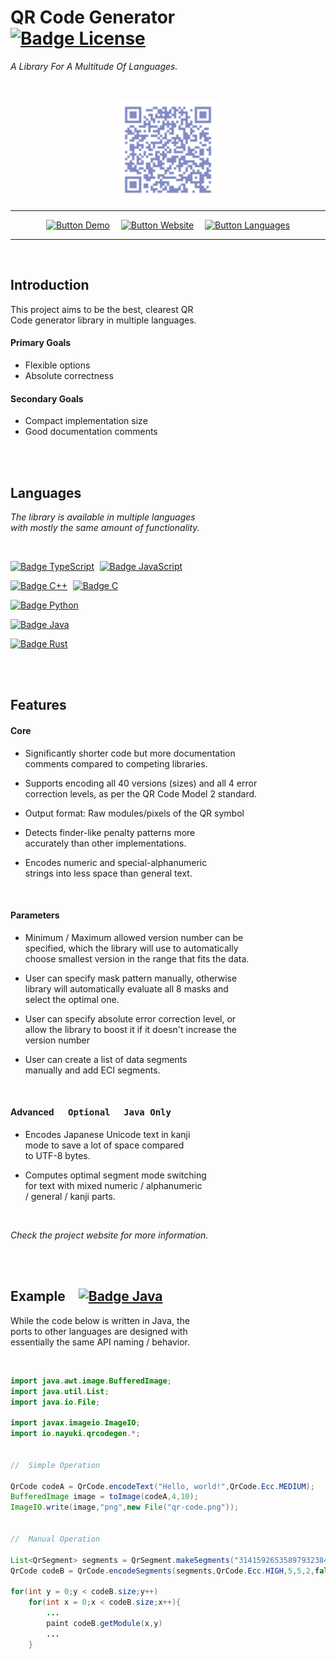 
# QR Code Generator    [![Badge License]][License]

*A Library For A Multitude Of Languages.*

<br>

<div align = center>

<img
    src = 'Resources/QRCode.svg'
    title = 'QRCode With Link To This Repository'
    width = 160
/>    

---

[![Button Demo]][Demo]   
[![Button Website]][Website]   
[![Button Languages]][Languages]

---

</div>

<br>

## Introduction

This project aims to be the best, clearest QR <br>
Code generator library in multiple languages.

#### Primary Goals

- Flexible options
- Absolute correctness

#### Secondary Goals

- Compact implementation size
- Good documentation comments

<br>
<br>

## Languages

*The library is available in multiple languages* <br>
*with mostly the same amount of functionality.*

<br>

[![Badge TypeScript]][TypeScript] 
[![Badge JavaScript]][Javascript] 

[![Badge C++]][C++] 
[![Badge C]][C] 

[![Badge Python]][Python] 

[![Badge Java]][Java] 

[![Badge Rust]][Rust] 

<br>
<br>

## Features

#### Core

- Significantly shorter code but more documentation <br>
  comments compared to competing libraries.

- Supports encoding all 40 versions (sizes) and all 4 error <br>
  correction levels, as per the QR Code Model 2 standard.

- Output format: Raw modules/pixels of the QR symbol

- Detects finder-like penalty patterns more <br>
  accurately than other implementations.

- Encodes numeric and special-alphanumeric <br>
  strings into less space than general text.

<br>

#### Parameters

- Minimum / Maximum allowed version number can be <br>
  specified, which the library will use to automatically <br>
  choose smallest version in the range that fits the data.

- User can specify mask pattern manually, otherwise <br>
  library will automatically evaluate all 8 masks and <br>
  select the optimal one.

- User can specify absolute error correction level, or <br>
  allow the library to boost it if it doesn't increase the <br>
  version number

- User can create a list of data segments <br>
  manually and add ECI segments.

<br>

#### Advanced   <kbd> Optional </kbd> <kbd> Java Only </kbd>

- Encodes Japanese Unicode text in kanji <br>
  mode to save a lot of space compared <br>
  to UTF-8 bytes.
  
- Computes optimal segment mode switching <br>
  for text with mixed numeric / alphanumeric <br>
  / general / kanji parts.

<br>

*Check the project website for more information.*

<br>
<br>

## Example   [![Badge Java]][Java Demo]

While the code below is written in Java, the <br>
ports to other languages are designed with <br>
essentially the same API naming / behavior.

<br>

```Java
import java.awt.image.BufferedImage;
import java.util.List;
import java.io.File;

import javax.imageio.ImageIO;
import io.nayuki.qrcodegen.*;


//  Simple Operation

QrCode codeA = QrCode.encodeText("Hello, world!",QrCode.Ecc.MEDIUM);
BufferedImage image = toImage(codeA,4,10);
ImageIO.write(image,"png",new File("qr-code.png"));


//  Manual Operation

List<QrSegment> segments = QrSegment.makeSegments("3141592653589793238462643383");
QrCode codeB = QrCode.encodeSegments(segments,QrCode.Ecc.HIGH,5,5,2,false);

for(int y = 0;y < codeB.size;y++)
    for(int x = 0;x < codeB.size;x++){
        ...
        paint codeB.getModule(x,y)
        ...
    }
```

<br>
  
  
<!----------------------------------------------------------------------------->

[Website]: https://www.nayuki.io/page/qr-code-generator-library
[Demo]: https://www.nayuki.io/page/qr-code-generator-library#live-demo-javascript

[Languages]: #Languages 'Language Selection'
[Java Demo]: java/QrCodeGeneratorDemo.java 'Java Example'
[License]: LICENSE


<!-------------------------------{ Languages }--------------------------------->

[TypeScript]: typescript-javascript 'TypeScript Overview'
[JavaScript]: typescript-javascript 'JavaScript Overview'
[Python]: python 'Python Overview'
[Java]: java 'Java Overview'
[Rust]: rust 'Rust Overview'
[C++]: cpp 'C++ Overview'
[C]: c 'C Overview'


<!--------------------------------{ Badges }----------------------------------->

[Badge License]: https://img.shields.io/badge/License-MIT-yellow.svg?style=for-the-badge

[Badge TypeScript]: https://img.shields.io/badge/TypeScript-3178C6?style=for-the-badge&logoColor=white&logo=TypeScript
[Badge JavaScript]: https://img.shields.io/badge/JavaScript-cfbb1b?style=for-the-badge&logoColor=white&logo=JavaScript
[Badge Python]: https://img.shields.io/badge/Python-3776AB?style=for-the-badge&logoColor=white&logo=Python
[Badge Rust]: https://img.shields.io/badge/Rust-f44a00?style=for-the-badge&logoColor=white&logo=Rust
[Badge Java]: https://img.shields.io/badge/Java-c00711?style=for-the-badge&logoColor=white&logo=CoffeeScript
[Badge C++]: https://img.shields.io/badge/C++-00599C?style=for-the-badge&logoColor=white&logo=CPlusPlus
[Badge C]: https://img.shields.io/badge/C-999999?style=for-the-badge&logoColor=white&logo=C


<!--------------------------------{ Buttons }---------------------------------->

[Button Languages]: https://img.shields.io/badge/Languages-A22846?style=for-the-badge&logoColor=white&logo=ROS
[Button Website]: https://img.shields.io/badge/Website-4298B8?style=for-the-badge&logoColor=white&logo=Apostrophe
[Button Demo]: https://img.shields.io/badge/Demo-006600?style=for-the-badge&logoColor=white&logo=AppleArcade
